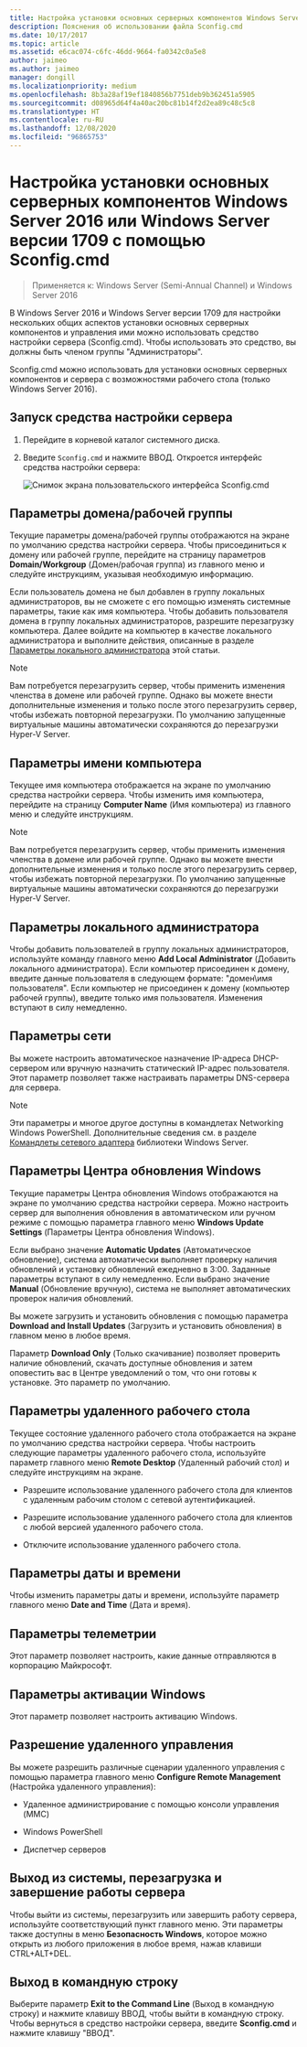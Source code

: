```yaml
---
title: Настройка установки основных серверных компонентов Windows Server с помощью Sconfig.cmd
description: Пояснения об использовании файла Sconfig.cmd
ms.date: 10/17/2017
ms.topic: article
ms.assetid: e6cac074-c6fc-46dd-9664-fa0342c0a5e8
author: jaimeo
ms.author: jaimeo
manager: dongill
ms.localizationpriority: medium
ms.openlocfilehash: 8b3a28af19ef1840856b7751deb9b362451a5905
ms.sourcegitcommit: d08965d64f4a40ac20bc81b14f2d2ea89c48c5c8
ms.translationtype: HT
ms.contentlocale: ru-RU
ms.lasthandoff: 12/08/2020
ms.locfileid: "96865753"
---
```

# <a name="configure-a-server-core-installation-of-windows-server-2016-or-windows-server-version-1709-with-sconfigcmd"></a>Настройка установки основных серверных компонентов Windows Server 2016 или Windows Server версии 1709 с помощью Sconfig.cmd

> Применяется к: Windows Server (Semi-Annual Channel) и Windows Server 2016

В Windows Server 2016 и Windows Server версии 1709 для настройки нескольких общих аспектов установки основных серверных компонентов и управления ими можно использовать средство настройки сервера (Sconfig.cmd). Чтобы использовать это средство, вы должны быть членом группы "Администраторы".

Sconfig.cmd можно использовать для установки основных серверных компонентов и сервера с возможностями рабочего стола (только Windows Server 2016).

## <a name="start-the-server-configuration-tool"></a>Запуск средства настройки сервера

1. Перейдите в корневой каталог системного диска.

2. Введите `Sconfig.cmd` и нажмите ВВОД. Откроется интерфейс средства настройки сервера:

    ![Снимок экрана пользовательского интерфейса Sconfig.cmd](media/mainsconfigpage.png)

## <a name="domainworkgroup-settings"></a>Параметры домена/рабочей группы

Текущие параметры домена/рабочей группы отображаются на экране по умолчанию средства настройки сервера. Чтобы присоединиться к домену или рабочей группе, перейдите на страницу параметров **Domain/Workgroup** (Домен/рабочая группа) из главного меню и следуйте инструкциям, указывая необходимую информацию.

Если пользователь домена не был добавлен в группу локальных администраторов, вы не сможете с его помощью изменять системные параметры, такие как имя компьютера. Чтобы добавить пользователя домена в группу локальных администраторов, разрешите перезагрузку компьютера. Далее войдите на компьютер в качестве локального администратора и выполните действия, описанные в разделе [Параметры локального администратора](#local-administrator-settings) этой статьи.

> [!NOTE]
> Вам потребуется перезагрузить сервер, чтобы применить изменения членства в домене или рабочей группе. Однако вы можете внести дополнительные изменения и только после этого перезагрузить сервер, чтобы избежать повторной перезагрузки. По умолчанию запущенные виртуальные машины автоматически сохраняются до перезагрузки Hyper-V Server.

## <a name="computer-name-settings"></a>Параметры имени компьютера

Текущее имя компьютера отображается на экране по умолчанию средства настройки сервера. Чтобы изменить имя компьютера, перейдите на страницу **Computer Name** (Имя компьютера) из главного меню и следуйте инструкциям.

> [!NOTE]
> Вам потребуется перезагрузить сервер, чтобы применить изменения членства в домене или рабочей группе. Однако вы можете внести дополнительные изменения и только после этого перезагрузить сервер, чтобы избежать повторной перезагрузки. По умолчанию запущенные виртуальные машины автоматически сохраняются до перезагрузки Hyper-V Server.

## <a name="local-administrator-settings"></a>Параметры локального администратора

Чтобы добавить пользователей в группу локальных администраторов, используйте команду главного меню **Add Local Administrator** (Добавить локального администратора). Если компьютер присоединен к домену, введите данные пользователя в следующем формате: "домен\имя пользователя". Если компьютер не присоединен к домену (компьютер рабочей группы), введите только имя пользователя. Изменения вступают в силу немедленно.

## <a name="network-settings"></a>Параметры сети

Вы можете настроить автоматическое назначение IP-адреса DHCP-сервером или вручную назначить статический IP-адрес пользователя. Этот параметр позволяет также настраивать параметры DNS-сервера для сервера.

> [!NOTE]
> Эти параметры и многое другое доступны в командлетах Networking Windows PowerShell. Дополнительные сведения см. в разделе [Командлеты сетевого адаптера](/powershell/module/netadapter/) библиотеки Windows Server.

## <a name="windows-update-settings"></a>Параметры Центра обновления Windows

Текущие параметры Центра обновления Windows отображаются на экране по умолчанию средства настройки сервера. Можно настроить сервер для выполнения обновления в автоматическом или ручном режиме с помощью параметра главного меню **Windows Update Settings** (Параметры Центра обновления Windows).

Если выбрано значение **Automatic Updates** (Автоматическое обновление), система автоматически выполняет проверку наличия обновлений и установку обновлений ежедневно в 3:00. Заданные параметры вступают в силу немедленно. Если выбрано значение **Manual** (Обновление вручную), система не выполняет автоматических проверок наличия обновлений.

Вы можете загрузить и установить обновления с помощью параметра **Download and Install Updates** (Загрузить и установить обновления) в главном меню в любое время.

Параметр **Download Only** (Только скачивание) позволяет проверить наличие обновлений, скачать доступные обновления и затем оповестить вас в Центре уведомлений о том, что они готовы к установке. Это параметр по умолчанию.

## <a name="remote-desktop-settings"></a>Параметры удаленного рабочего стола

Текущее состояние удаленного рабочего стола отображается на экране по умолчанию средства настройки сервера. Чтобы настроить следующие параметры удаленного рабочего стола, используйте параметр главного меню **Remote Desktop** (Удаленный рабочий стол) и следуйте инструкциям на экране.

- Разрешите использование удаленного рабочего стола для клиентов с удаленным рабочим столом с сетевой аутентификацией.

- Разрешите использование удаленного рабочего стола для клиентов с любой версией удаленного рабочего стола.

- Отключите использование удаленного рабочего стола.

## <a name="date-and-time-settings"></a>Параметры даты и времени

Чтобы изменить параметры даты и времени, используйте параметр главного меню **Date and Time** (Дата и время).

## <a name="telemetry-settings"></a>Параметры телеметрии

Этот параметр позволяет настроить, какие данные отправляются в корпорацию Майкрософт.

## <a name="windows-activation-settings"></a>Параметры активации Windows

Этот параметр позволяет настроить активацию Windows.

## <a name="to-enable-remote-management"></a>Разрешение удаленного управления

Вы можете разрешить различные сценарии удаленного управления с помощью параметра главного меню **Configure Remote Management** (Настройка удаленного управления):

- Удаленное администрирование с помощью консоли управления (MMC)

- Windows PowerShell

- Диспетчер серверов

## <a name="to-log-off-restart-or-shut-down-the-server"></a>Выход из системы, перезагрузка и завершение работы сервера

Чтобы выйти из системы, перезагрузить или завершить работу сервера, используйте соответствующий пункт главного меню. Эти параметры также доступны в меню **Безопасность Windows**, которое можно открыть из любого приложения в любое время, нажав клавиши CTRL+ALT+DEL.

## <a name="to-exit-to-the-command-line"></a>Выход в командную строку

Выберите параметр **Exit to the Command Line** (Выход в командную строку) и нажмите клавишу ВВОД, чтобы выйти в командную строку. Чтобы вернуться в средство настройки сервера, введите **Sconfig.cmd** и нажмите клавишу "ВВОД".
